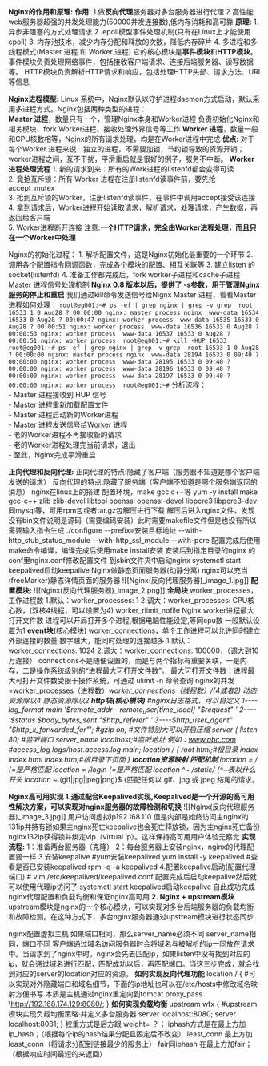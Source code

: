 **Nginx的作用和原理:**
	**作用:**
	1.做**反向代理**服务器对多台服务器进行代理
	2.高性能web服务器超强的并发处理能力(50000并发连接数),低内存消耗和高可靠
	**原理:**
	1. 异步非阻塞的方式处理请求
	2. epoll模型事件处理机制(只有在Linux上才能使用epoll)
	3. 内存池技术，减少内存分配和释放的次数，降低内存碎片
	4. 多进程和多线程模式(Master 进程 和 Worker 进程)
	它的核心模块是**事件模块**和**HTTP模块**。
	事件模块负责处理网络事件，包括接收客户端请求、连接后端服务器、读写数据等。
	HTTP模块负责解析HTTP请求和响应，包括处理HTTP头部、请求方法、URI等信息

**Nginx进程模型:**
	Linux 系统中，Nginx默认以守护进程daemon方式启动，默认采用多进程方式。Nginx包括两种类型的进程：  
	**Master 进程**，数量只有一个，管理Nginx本身和Worker进程  负责初始化Nginx和相关模块、fork Worker进程、接收处理外界信号等工作
	**Worker 进程**，数量一般和CPU核数相等，Nginx的所有请求处理，均是在Worker进程中完成
	**优点:**
	对于每个Worker 进程来说，独立的进程，不需要加锁，节约锁导致的资源开销；worker进程之间，互不干扰，平滑重启就是很好的例子，服务不中断。
**Worker进程处理流程**
	1. 新的请求到来：所有的Work进程的listenfd都会变得可读  
	2. 竟抢互斥锁：所有 Worker 进程在注册listenfd读事件前，要先抢accept_mutex  
	3. 抢到互斥锁的Worker，注册listenfd读事件，在事件中调用accept接受该连接  
	4. 拿到请求后，Worker进程开始读取请求，解析请求，处理请求，产生数据，再返回给客户端  
	5. Worker进程断开连接
	注意:**一个HTTP请求，完全由Worker进程处理，而且只在一个Worker中处理**

Nginx的初始化过程：
	1. 解析配置文件，这是Nginx初始化最重要的一个环节
	2. 调用各个配置指令回调函数，完成各个模块的配置、相互关联等
	3. 建立listen 的 socket(listenfd)
	4. 准备工作都完成后，fork worker子进程和cache子进程
Master 进程信号处理机制
	**Nginx 0.8 版本以后，提供了 -s参数，用于管理Nginx服务的停止和重启**
	我们通过kill命令发送信号给Nignx Master 进程，看看Master进程如何处理：
	```
	root@eg001:~# ps -ef | grep nginx | grep -v grep 
	root 16533 1 0 Aug28 ? 00:00:00 nginx: master process nginx 
	www-data 16534 16533 0 Aug28 ? 00:00:47 nginx: worker process 
	www-data 16535 16533 0 Aug28 ? 00:00:51 nginx: worker process 
	www-data 16536 16533 0 Aug28 ? 00:00:53 nginx: worker process 
	www-data 16537 16533 0 Aug28 ? 00:00:51 nginx: worker process 
	root@eg001:~# kill -HUP 16533 
	root@eg001:~# ps -ef | grep nginx | grep -v grep 
	root 16533 1 0 Aug28 ? 00:00:00 nginx: master process nginx 
	www-data 28194 16533 0 09:40 ? 00:00:00 nginx: worker process 
	www-data 28195 16533 0 09:40 ? 00:00:00 nginx: worker process 
	www-data 28196 16533 0 09:40 ? 00:00:00 nginx: worker process 
	www-data 28197 16533 0 09:40 ? 00:00:00 nginx: worker process 
	root@eg001:~#
	```
	分析流程：  
	- Master 进程接收到 HUP 信号  
	- Master 进程重新加载配置文件  
	- Master 进程启动新的Worker进程  
	- Master 进程发送信号给Worker 进程  
	- 老的Worker进程不再接收新的请求  
	- 老的Worker进程处理完当前请求，退出  
	- 至此，Nginx完成平滑重启

**正向代理和反向代理:**
	正向代理的特点:隐藏了客户端（服务器不知道是哪个客户端发送的请求）
	反向代理的特点:隐藏了服务端（客户端不知道是哪个服务端返回的消息）
nginx在linux上的搭建
	配置环境，make gcc c++等
	yum -y install make gcc-c++ zlib zlib-devel libtool openssl openssl-devel libpcre3 libpcre3-dev
	同mysql等，可用rpm包或者tar.gz包解压进行下载
	解压后进入nginx文件，发现没有bin文件说明是源码（需要编码安装）此时需要makefile文件但是也没有所以需要输入指令生成
	./configure --prefix=安装目标地址 --with-http_stub_status_module --with-http_ssl_module --with-pcre
	配置完成后使用make命令编译，编译完成后使用make install安装
	安装后到指定目录的nginx 的conf里nginx.conf修改配置文件
	到sbin文件夹中启动nginx
	systemctl start keepalived启动keepalive
Nginx做静态页面服务器(动静分离)
	nginx可以充当(freeMarker)静态详情页面的服务器
	![[Nginx(反向代理服务器)_image_1.jpg]]
**配置模块:**
	![[Nginx(反向代理服务器)_image_2.png]]
	**全局块**
	worker_processes，工作进程数
	1.默认：worker_processes: 1
	2.调大：worker_processes: CPU核心数，(双核4线程，可以设置为4)
	worker_rlimit_nofile
	Nginx worker进程最大打开文件数
	进程可以开局打开多个进程,根据电脑性能设定,等同cpu数
	一般默认设置为1
	**event块**(核心模块)
	worker_connections，单个工作进程可以允许同时建立外部连接的数量
	数字越大，能同时处理的连接越多
	1.默认：worker_connections: 1024
	2.调大：worker_connections: 100000，（调大到10万连接）
	connections不是随便设置的，而是与两个指标有重要关联，一是内存，二是操作系统级别的“进程最大可打开文件数”。
	最大可打开文件数：进程最大可打开文件数受限于操作系统，可通过 ulimit -n 命令查询
	nginx的并发=worker_processes（进程数）*worker_connections（线程数）/(4或者2)
	动态资源除以4
	静态资源除以2
	**http块(核心模块)**
	\#nginx日志格式，可以自定义
	1----log_format main '$remote_addr - $remote_user [$time_local] "$request" '
	2----'$status $body_bytes_sent "$http_referer" '
	3----$http_user_agent" "$http_x_forwarded_for"';
	\#gzip on; \#文件特别大可以开启压缩
	server {
	listen 80; \#监听端口
	server_name localhost;#监听地址 例如：www.abc.com
	\#access_log logs/host.access.log main;
	location / {
	root html;#根目录
	index index.html index.htm;#根目录下页面
	}
	**location资源映射 匹配机制**
	location = / {=是严格匹配
	location = /login {=是严格匹配
	location ^~ /static/ {^~表以什么开头
	location ~*.(gif|jpg|jpeg|png)$ {匹配任何以 gif、jpg 或 jpeg 结尾的请求。

**Nginx高可用实现**
	**1.通过配合Keepalived实现,Keepalived是一个开源的高可用性解决方案，可以实现对nginx服务器的故障检测和切换**
	![[Nginx(反向代理服务器)_image_3.jpg]]
	用户访问虚拟ip192.168.110
	但是内部是始终访问主nginx的131ip并持有锁如果主nginx死亡keepalive也会死亡释放锁，因为主nginx死亡备份nginx132ip获得锁并绑定vip（virtual ip）。这样保持高可用用户体验无察觉
	**实现流程:**
	1：准备两台服务器（克隆）
	2：每台服务器上安装nginx，nginx的代理配置要一样
	3.安装keepalive
	\#yum安装keepalived
	yum install -y keepalived
	\#查看是否已安装keepalived
	rpm -q -a keepalived
	4.配置keepalive启动(配置代理端口)
	# vim /etc/keepalived/keepalived.conf
	配置完成后启动keepalive然后就可以使用代理ip访问了
	systemctl start keepalived启动keepalive
	自此成功完成nginx代理配置和负载均衡和保证nginx高可用
	**2. Nginx + upstream模块**
	upstream模块是nginx的一个核心模块，可以实现对多台后端服务器的负载均衡和故障检测。在这种方式下，多台nginx服务器通过upstream模块进行状态同步


nginx配置虚拟主机
	如果端口相同，那么server_name必须不同
	server_name相同，端口不同
	客户端通过域名访问服务器时会将域名与被解析的ip一同放在请求中。当请求到了nginx中时。nginx会先去匹配ip，如果listen中没有找到对应的ip，就会通过域名进行匹配，匹配成功以后，再匹配端口。当这三步完成，就会找到对应的server的location对应的资源。
**如何实现反向代理功能**
	location / {
	\#可以实现对外隐藏端口和域名细节，下面的ip地址也可以在/etc/hosts中修改域名映射方便书写 本质是主机通过nginx重定向到tomcat
	proxy_pass \http://192.168.174.129:8080/;
	}
**如何实现负载均衡**
	upstream wfx { \#upstream模块实现负载均衡策略·并定义多台服务器
	server localhost:8080;
	server localhost:8081;
	}
	权重方式是后方跟 weight= ？；
	iphash方式是在最上方加 ip_hash；（根据每个ip的hash结果分配且固定后不改变）
	least_conn 最上方加least_conn（将请求分配到链接最少的服务上）
	fair同iphash 在最上方加fair；（根据响应时间最短的来返回）


